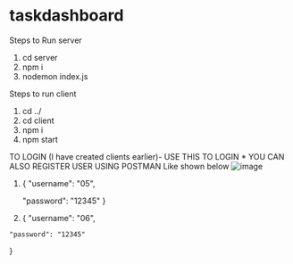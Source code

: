 # taskdashboard
Steps to Run server

1. cd server
2. npm i
3. nodemon index.js


Steps to run client

1. cd ../
2. cd client
3. npm i
4. npm start


TO LOGIN (I have created clients earlier)- USE THIS TO LOGIN * YOU CAN ALSO REGISTER USER USING POSTMAN Like shown below ![image](https://user-images.githubusercontent.com/85841721/121865255-60fdf800-cd1b-11eb-83d6-756573a62a3b.png)

1.  {
    "username": "05",
  
    "password": "12345"
  }
  
  2. {
    "username": "06",
    
    "password": "12345"
  }
